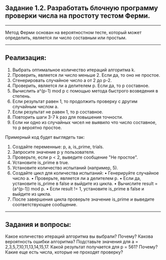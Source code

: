 ﻿**Задание 1.2**. 
Разработать блочную программу проверки числа на простоту тестом Ферми. 
---
---
Метод Ферми основан на вероятностном тесте, который может определить, является ли число составным или простым.

---
Реализация:
---
1.	Выбрать оптимальное количество итераций алгоритма k.
2.	Проверить, является ли число меньше 2. Если да, то оно не простое.
3.	Сгенерировать случайное число a от 2 до p-2.
4.	Проверить, является ли a делителем p. Если да, то p составное.
5.	Вычислить a^(p-1) mod p с помощью метода быстрого возведения в степень.
6.	Если результат равен 1, то продолжить проверку с другим случайным числом a.
7.	Если результат не равен 1, то p составное.
8.	Повторить шаги 3-7 k раз для повышения точности.
9.	Если ни одно из случайных чисел не выявило что число составное, то p вероятно простое.


Примерный код будет выглядеть так:

1. Создайте переменные: p, a, is_prime, trials.
2. Запросите значение p у пользователя.
3. Проверьте, если p < 2, выведите сообщение "Не простое".
4. Установите is_prime в true.
5. Установите количество испытаний (например, 5).
6. Создайте цикл для количества испытаний:
   • Генерируйте случайное число a.
   • Проверьте, является ли a делителем p.
   • Если да, установите is_prime в false и выйдите из цикла.
   • Вычислите result = (a^(p-1)) mod p.
   • Если result != 1, установите is_prime в false и выйдите из цикла.
7. После завершения цикла проверьте значение is_prime и выведите соответствующее сообщение.

---
Задания и вопросы:
---
Какое количество итераций алгоритма вы выбрали? Почему? Какова вероятность ошибки алгоритма?
Подставьте значения для a = 2,3,5,7,10,11,13,14,15,17. Какой результат получается для p = 561? Почему? Какие еще есть числа, которые не проходят проверку?
